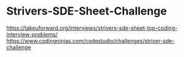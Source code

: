 # Strivers-SDE-Sheet-Challenge
<a>https://takeuforward.org/interviews/strivers-sde-sheet-top-coding-interview-problems/<a/>
  <a>https://www.codingninjas.com/codestudio/challenges/striver-sde-challenge<a/>
